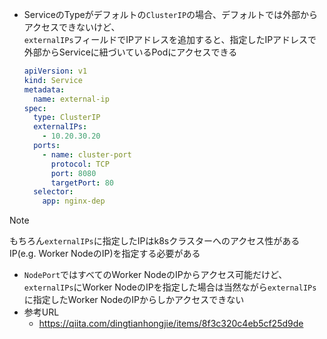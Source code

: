 - ServiceのTypeがデフォルトの`ClusterIP`の場合、デフォルトでは外部からアクセスできないけど、  
  `externalIPs`フィールドでIPアドレスを追加すると、指定したIPアドレスで外部からServiceに紐づいているPodにアクセスできる
  ```yaml
  apiVersion: v1
  kind: Service
  metadata:
    name: external-ip
  spec:
    type: ClusterIP
    externalIPs:
      - 10.20.30.20
    ports:
      - name: cluster-port
        protocol: TCP
        port: 8080
        targetPort: 80
    selector:
      app: nginx-dep
  ```

> [!NOTE]
> もちろん`externalIPs`に指定したIPはk8sクラスターへのアクセス性があるIP(e.g. Worker NodeのIP)を指定する必要がある

- `NodePort`ではすべてのWorker NodeのIPからアクセス可能だけど、`externalIPs`にWorker NodeのIPを指定した場合は当然ながら`externalIPs`に指定したWorker NodeのIPからしかアクセスできない
- 参考URL
  - https://qiita.com/dingtianhongjie/items/8f3c320c4eb5cf25d9de